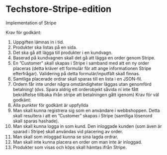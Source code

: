 # Techstore-Stripe-edition
Implementation of Stripe




Krav för godkänt: 
1. Uppgiften lämnas in i tid. 
2. Produkter ska listas på en sida. 
3. Det ska gå att lägga till produkter i en kundvagn. 
4. Baserad på kundvagnen skall det gå att lägga en order genom Stripe. 
5. En ”Customer" skall skapas i Stripe i samband med att en ny order placeras (detta 
kräver ett formulär för att ange informationen Stripe efterfrågar). Validering på detta 
formulär/inputfält skall finnas. 
6. Samtliga placerade ordrar skall sparas till en lista i en JSON-fil. 
7. Ordern får inte under några omständigheter läggas utan genomförd betalning! (dvs. 
Spara aldrig ett orderobjekt såvida ni inte fått bekräftelse tillbaka ifrån stripe att 
betalningen gått igenom) 
Krav för väl godkänt: 
1. Alla punkter för godkänt är uppfyllda 
2. Man skall kunna registrera sig som en användare i webbshoppen. Detta skall resultera 
i att en ”Customer” skapas i Stripe (samtliga lösenord skall sparas hashade). 
3. Man skall kunna logga in som kund. Den inloggade kunden (som även är sparad i 
Stripe) skall användas vid placering av order. 
4. Man skall som inloggad kunna se sina lagda ordrar. 
5. Man skall inte kunna placera en order om man inte är inloggad. 
6. Produkter som visas och köps skall hämtas ifrån Stripe.